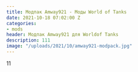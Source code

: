 ```yaml
---
title: Модпак Amway921 - Моды World of Tanks
date: 2021-10-18 07:02:00 Z
categories:
- mods
header: Модпак Amway921 для Worldof Tanks
description: 111
image: "/uploads/2021/10/amway921-modpack.jpg"
---
```


11